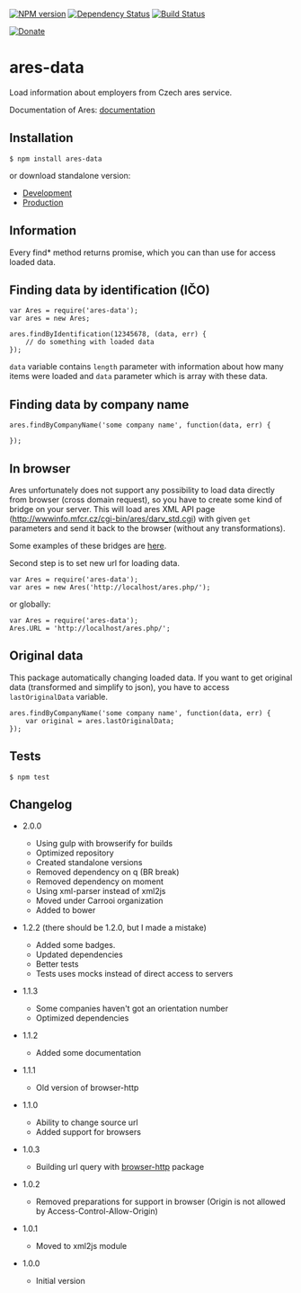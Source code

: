 [![NPM version](https://img.shields.io/npm/v/ares-data.svg?style=flat-square)](https://www.npmjs.com/package/ares-data)
[![Dependency Status](https://img.shields.io/gemnasium/Carrooi/Node-AresData.svg?style=flat-square)](https://gemnasium.com/Carrooi/Node-AresData)
[![Build Status](https://img.shields.io/travis/Carrooi/Node-AresData.svg?style=flat-square)](https://travis-ci.org/Carrooi/Node-AresData)

[![Donate](https://img.shields.io/badge/donate-PayPal-brightgreen.svg?style=flat-square)](https://www.paypal.com/cgi-bin/webscr?cmd=_s-xclick&hosted_button_id=C5ENYV68AAT4L)

# ares-data

Load information about employers from Czech ares service.

Documentation of Ares: [documentation](http://wwwinfo.mfcr.cz/ares/ares.html.cz)

## Installation

```
$ npm install ares-data
```

or download standalone version:

* [Development](https://raw.githubusercontent.com/Carrooi/Node-AresData/master/dist/ares.js)
* [Production](https://raw.githubusercontent.com/Carrooi/Node-AresData/master/dist/ares.min.js)

## Information

Every find* method returns promise, which you can than use for access loaded data.

## Finding data by identification (IČO)

```
var Ares = require('ares-data');
var ares = new Ares;

ares.findByIdentification(12345678, (data, err) {
	// do something with loaded data
});
```

`data` variable contains `length` parameter with information about how many items were loaded and `data` parameter which is
array with these data.

## Finding data by company name

```
ares.findByCompanyName('some company name', function(data, err) {

});
```

## In browser

Ares unfortunately does not support any possibility to load data directly from browser (cross domain request), so you have
to create some kind of bridge on your server. This will load ares XML API page (http://wwwinfo.mfcr.cz/cgi-bin/ares/darv_std.cgi)
with given `get` parameters and send it back to the browser (without any transformations).

Some examples of these bridges are [here](https://gist.github.com/sakren/6668126).

Second step is to set new url for loading data.

```
var Ares = require('ares-data');
var ares = new Ares('http://localhost/ares.php/');
```

or globally:

```
var Ares = require('ares-data');
Ares.URL = 'http://localhost/ares.php/';
```

## Original data

This package automatically changing loaded data. If you want to get original data (transformed and simplify to json), you
have to access `lastOriginalData` variable.

```
ares.findByCompanyName('some company name', function(data, err) {
	var original = ares.lastOriginalData;
});
```

## Tests

```
$ npm test
```

## Changelog

* 2.0.0
	+ Using gulp with browserify for builds
	+ Optimized repository
	+ Created standalone versions
	+ Removed dependency on q (BR break)
	+ Removed dependency on moment
	+ Using xml-parser instead of xml2js
	+ Moved under Carrooi organization
	+ Added to bower

* 1.2.2 (there should be 1.2.0, but I made a mistake)
	+ Added some badges.
	+ Updated dependencies
	+ Better tests
	+ Tests uses mocks instead of direct access to servers

* 1.1.3
	+ Some companies haven't got an orientation number
	+ Optimized dependencies

* 1.1.2
	+ Added some documentation

* 1.1.1
	+ Old version of browser-http

* 1.1.0
	+ Ability to change source url
	+ Added support for browsers

* 1.0.3
	+ Building url query with [browser-http](https://npmjs.org/package/browser-http) package

* 1.0.2
	+ Removed preparations for support in browser (Origin is not allowed by Access-Control-Allow-Origin)

* 1.0.1
	+ Moved to xml2js module

* 1.0.0
	+ Initial version
